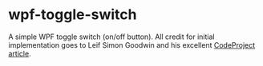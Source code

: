 # wpf-toggle-switch
A simple WPF toggle switch (on/off button).
All credit for initial implementation goes to Leif Simon Goodwin and his excellent [CodeProject article](https://www.codeproject.com/Articles/1279852/A-Custom-WPF-Slider-Button).